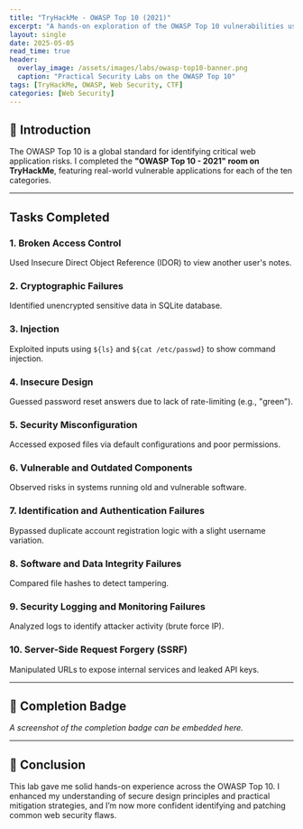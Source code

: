 ```yaml
---
title: "TryHackMe - OWASP Top 10 (2021)"
excerpt: "A hands-on exploration of the OWASP Top 10 vulnerabilities using practical labs."
layout: single
date: 2025-05-05
read_time: true
header:
  overlay_image: /assets/images/labs/owasp-top10-banner.png
  caption: "Practical Security Labs on the OWASP Top 10"
tags: [TryHackMe, OWASP, Web Security, CTF]
categories: [Web Security]
---
```


## 🔐 Introduction

The OWASP Top 10 is a global standard for identifying critical web application risks. I completed the **"OWASP Top 10 - 2021" room on TryHackMe**, featuring real-world vulnerable applications for each of the ten categories.

---

##  Tasks Completed

### 1. Broken Access Control  
Used Insecure Direct Object Reference (IDOR) to view another user's notes.

### 2. Cryptographic Failures  
Identified unencrypted sensitive data in SQLite database.

### 3. Injection  
Exploited inputs using `${ls}` and `${cat /etc/passwd}` to show command injection.

### 4. Insecure Design  
Guessed password reset answers due to lack of rate-limiting (e.g., "green").

### 5. Security Misconfiguration  
Accessed exposed files via default configurations and poor permissions.

### 6. Vulnerable and Outdated Components  
Observed risks in systems running old and vulnerable software.

### 7. Identification and Authentication Failures  
Bypassed duplicate account registration logic with a slight username variation.

### 8. Software and Data Integrity Failures  
Compared file hashes to detect tampering.

### 9. Security Logging and Monitoring Failures  
Analyzed logs to identify attacker activity (brute force IP).

### 10. Server-Side Request Forgery (SSRF)  
Manipulated URLs to expose internal services and leaked API keys.

---

## 🏁 Completion Badge

*A screenshot of the completion badge can be embedded here.*

---

## 📘 Conclusion

This lab gave me solid hands-on experience across the OWASP Top 10. I enhanced my understanding of secure design principles and practical mitigation strategies, and I’m now more confident identifying and patching common web security flaws.
